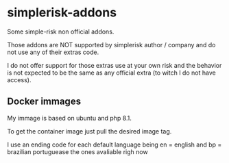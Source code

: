# simplerisk-addons

Some simple-risk non official addons.

Those addons are NOT supported by simplerisk author / company and do not use any of their extras code. 

I do not offer support for those extras use at your own risk and the behavior is not expected to be the same as any official extra (to witch I do not have access).

## Docker immages 

My immage is based on ubuntu and php 8.1. 

To get the container image just pull the desired image tag. 

I use an ending code for each default language being en = english  and bp = brazilian portuguease the ones avaliable righ now



